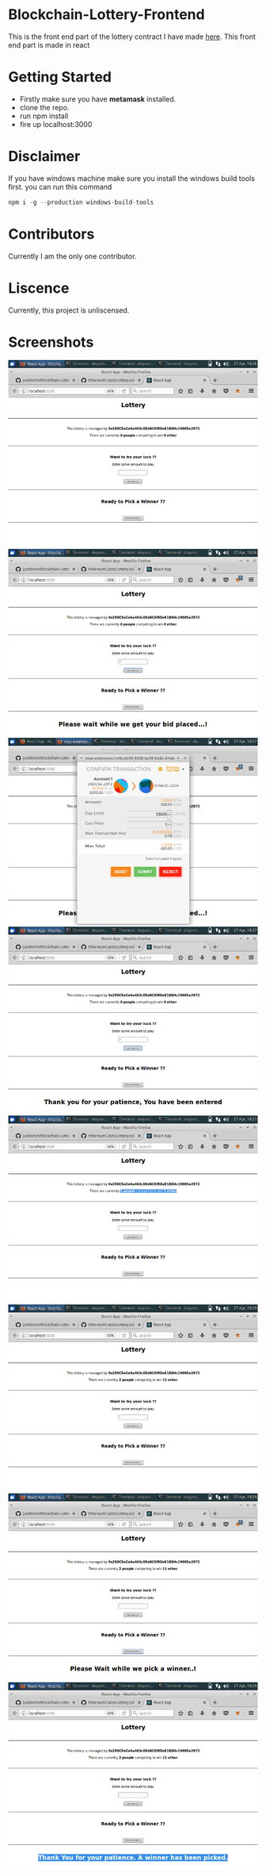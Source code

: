 # Blockchain-Lottery-Frontend
This is the front end part of the lottery contract I have made [here](https://github.com/justdvnsh/Blockchain-Lottery).
This front end part is made in react

# Getting Started

- Firstly make sure you have __metamask__ installed.
- clone the repo.
- run npm install
- fire up localhost:3000

# Disclaimer
If you have windows machine make sure you install the windows build tools first.
you can run this command
```javascript
npm i -g --production windows-build-tools
```

# Contributors
Currently I am the only one contributor.

# Liscence
Currently, this project is unliscensed.

# Screenshots
![sc1](sc1.png)
![sc2](sc2.png)
![sc3](sc3.png)
![sc4](sc4.png)
![sc5](sc5.png)
![sc6](sc6.png)
![sc7](sc7.png)
![sc8](sc8.png)

